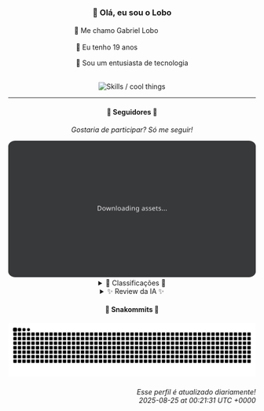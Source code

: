 <div align="center">
  <h3>👋 Olá, eu sou o Lobo</h3>
  
  <p>🐺 Me chamo Gabriel Loboㅤㅤㅤㅤㅤ</p>
  <p>🧔 Eu tenho 19 anosㅤㅤㅤㅤㅤㅤㅤㅤ</p>
  <p>🧠 Sou um entusiasta de tecnologia</p>

  <br/>

  <img width="600" alt="Skills / cool things" src="https://skills-icons.vercel.app/api/icons?i=python,md,html,css,js,github,git,vscode,linux,node,ts,sass,react,vite,vercel,lottie,ionic,capacitor,zustand,framer,firebase,arduino,godot,tailwind,shadcnui,lucide,zorinos,pnpm,reactnative&perline=14" />
</div>

<hr />

<div align="center">
    <h4>👤 Seguidores 👤</h4>
    <p><i>Gostaria de participar? Só me seguir!</i></p>
    <img width="600" src=".github/assets/cards/top3.svg" alt="Top 3 followers contributors (monthly)" />
    <details>
    <summary>🏅 Classificações 🏅</summary>
    <br/>
    <table>
        <thead>
            <tr align="center">
                <th>Posição</th>
                <th>Seguidor</th>
                <th>Contribuições</th>
            </tr>
        </thead>
        <tbody>
            <tr align="center">
                <td>1°</td>
                <td><a href="https://github.com/EvertonMJunior">Everton Marcelino Jr.</a></td>
                <td>159 ctr.</td>
            </tr>
            <tr align="center">
                <td>2°</td>
                <td><a href="https://github.com/wTechnoo">Cézar</a></td>
                <td>144 ctr.</td>
            </tr>
            <tr align="center">
                <td>3°</td>
                <td><a href="https://github.com/felipegueller">Felipe Gueller</a></td>
                <td>136 ctr.</td>
            </tr>
            <tr align="center">
                <td>4°</td>
                <td><a href="https://github.com/RafaZeero">Rafael Lima de Morais</a></td>
                <td>112 ctr.</td>
            </tr>
            <tr align="center">
                <td>5°</td>
                <td><a href="https://github.com/danko-nobre">Danilo Nobre</a></td>
                <td>100 ctr.</td>
            </tr>
            <tr align="center">
                <td>6°</td>
                <td><a href="https://github.com/jeanfbrito">Jean Brito</a></td>
                <td>92 ctr.</td>
            </tr>
            <tr align="center">
                <td>7°</td>
                <td><a href="https://github.com/DeividSouSan">Deivid Souza Santana</a></td>
                <td>51 ctr.</td>
            </tr>
            <tr align="center">
                <td>8°</td>
                <td><a href="https://github.com/TopTrenDev">TopTrenDev</a></td>
                <td>41 ctr.</td>
            </tr>
            <tr align="center">
                <td>9°</td>
                <td><a href="https://github.com/Felipe-Takayuki">Felipe</a></td>
                <td>39 ctr.</td>
            </tr>
            <tr align="center">
                <td>10°</td>
                <td><a href="https://github.com/NeWBoX22">NeWBoX22</a></td>
                <td>37 ctr.</td>
            </tr>
        </tbody>
    </table>
    </details>
    <details>
    <summary>✨ Review da IA ✨</summary>
    <br/>
    <div align="justify"><p><b>Everton Marcelino Jr.</b>, com 159 contribuições, liderando o ranking. Ah, que lindo, "apaixonado por tecnologia". Queria ver essa paixão se traduzir em algo mais original além de mexer no TypeORM. E o que dizer do "authenticator-middleware" do PartnrTechnologies? Espero que pelo menos autentique, né?</p>
<p><b>Cézar</b>, parabéns pelas 144 contribuições. Imagino que esteja desenvolvendo um código tão secreto que não pode nem ser mencionado. Ou será que está só esperando o momento certo para revelar seu talento? Porque por enquanto, né...</p>
<p><b>Felipe Gueller</b>, com seus 136 pontos, pelo menos tem um repositório de "componentes-html-diversos". Diversos em quê? Cores? Tamanhos? Aposto que o HTML é tão diverso quanto as opções de miojo no supermercado. E a última atualização foi ano passado, será que já viraram componentes *vintage*?</p>
<p><b>Rafael Lima de Morais</b>, o mestre do "Vim" e aspirante a guru de Go, TypeScript e Rust, acumulou 112 contribuições. Mas vamos falar dos seus "dotfiles" que não veem a luz do dia há semanas. E o "desires", que pelo visto ficou só no desejo mesmo, parado no tempo. Quem sabe um dia você não realiza, né?</p>
<p><b>Danilo Nobre</b>, o polímata com 100 contribuições, que é full-stack, game dev e entusiasta 3D. Mas vamos ser sinceros, esse "Space Wizard Studios" parece mais um projeto de garagem do que um estúdio de verdade. E aquele fork do Blender addon? Tentando a sorte pra ver se cola?</p>
<p><b>Jean Brito</b>, com 92 contribuições, parece estar obcecado com Rocket.Chat. Será que ele manda mensagem pra ele mesmo o dia inteiro? E o "docker-steamcmd-server" que não é atualizado desde o ano passado? Aposto que o servidor já virou pó, assim como a relevância desse ranking.</p>
<p><b>Deivid Souza Santana</b>, o estudante de ADS com 51 contribuições e uma paixão avassaladora por back-end. O "Taskmaster" em Flask parece ser a coisa mais emocionante que você fez, e olhe lá. E o "ReceitasGov"? Espero que não esteja desviando dinheiro público, hein?</p>
<p><b>TopTrenDev</b>, o "Full-Stack & Blockchain Developer" com 41 contribuições, especialista em tudo que é hype: Solana, Bitcoin, Ethereum, Smart contracts, dApps, DeFi & NFTs. Aposto que está tão ocupado falando sobre isso que esqueceu de realmente construir algo útil. Ah, e "YourControls"? Mais um projeto abandonado na vastidão do GitHub.</p>
<p><b>Felipe</b>, com 39 contribuições, tem um repositório com o próprio nome. Que original! E o projeto "Adamas"? Parece promissor, mas a última atualização foi há tanto tempo que já deve ter virado pó cósmico. Talvez devesse focar em menos projetos e terminar algum, né?</p>
<p><b>NeWBoX22</b>, com 37 contribuições, criou um "yt-downloader". Sério? Em pleno 2025? Isso me faz questionar a sua definição de "inovação". E o repositório com o próprio nome, vazio? Pelo menos economizou nas palavras, já é alguma coisa.</p>
<p><b>Gabriel Carvalho</b>, o último da lista com 31 contribuições. Pelo menos está estudando "data_structures", quem sabe um dia não aprende a organizar a própria vida. E o "content_sumarizer"? Espero que consiga resumir esse texto, porque está longo demais.</p>
</div>
    </details>
</div>

<div align="center">
  <h4>🐍 Snakommits 🐍</h4>
    <picture>
      <source media="(prefers-color-scheme: dark)" srcset="https://raw.githubusercontent.com/Lobooooooo14/Lobooooooo14/snake-output/snake-dark.svg">
      <source media="(prefers-color-scheme: light)" srcset="https://raw.githubusercontent.com/Lobooooooo14/Lobooooooo14/snake-output/snake-light.svg">
      <img alt="github contribution grid snake animation" src="https://raw.githubusercontent.com/Lobooooooo14/Lobooooooo14/snake-output/snake-light.svg">
    </picture>
</div>

<h6 align="right">
  Esse perfil é atualizado diariamente!<br/> <i>2025-08-25 at 00:21:31 UTC +0000</i>
<h6>
